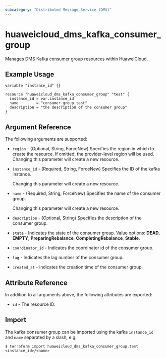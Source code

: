 ```yaml
---
subcategory: "Distributed Message Service (DMS)"
---
```


# huaweicloud_dms_kafka_consumer_group

Manages DMS Kafka consumer group resources within HuaweiCloud.

## Example Usage

```hcl
variable "instance_id" {}

resource "huaweicloud_dms_kafka_consumer_group" "test" {
  instance_id = var.instance_id
  name        = "consumer_group_test"
  description = "the description of the consumer group"
}
```

## Argument Reference

The following arguments are supported:

* `region` - (Optional, String, ForceNew) Specifies the region in which to create the resource.
  If omitted, the provider-level region will be used. Changing this parameter will create a new resource.

* `instance_id` - (Required, String, ForceNew) Specifies the ID of the kafka instance.

  Changing this parameter will create a new resource.

* `name` - (Required, String, ForceNew) Specifies the name of the consumer group.

  Changing this parameter will create a new resource.

* `description` - (Optional, String) Specifies the description of the consumer group.

* `state` - Indicates the state of the consumer group.
  Value options: **DEAD**, **EMPTY**, **PreparingRebalance**, **CompletingRebalance**, **Stable**.

* `coordinator_id` - Indicates the coordinator id of the consumer group.

* `lag` - Indicates the lag number of the consumer group.

* `created_at` - Indicates the creation time of the consumer group.

## Attribute Reference

In addition to all arguments above, the following attributes are exported:

* `id` - The resource ID.

## Import

The kafka consumer group can be imported using the kafka `instance_id` and `name` separated by a slash, e.g.

```
$ terraform import huaweicloud_dms_kafka_consumer_group.test <instance_id>/<name>
```
